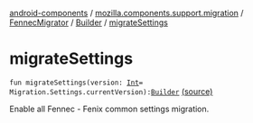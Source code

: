 [android-components](../../../index.md) / [mozilla.components.support.migration](../../index.md) / [FennecMigrator](../index.md) / [Builder](index.md) / [migrateSettings](./migrate-settings.md)

# migrateSettings

`fun migrateSettings(version: `[`Int`](https://kotlinlang.org/api/latest/jvm/stdlib/kotlin/-int/index.html)` = Migration.Settings.currentVersion): `[`Builder`](index.md) [(source)](https://github.com/mozilla-mobile/android-components/blob/master/components/support/migration/src/main/java/mozilla/components/support/migration/FennecMigrator.kt#L353)

Enable all Fennec - Fenix common settings migration.

